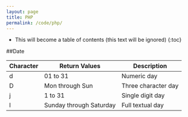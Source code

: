 ```yaml
---
layout: page
title: PHP
permalink: /code/php/
---
```


* This will become a table of contents (this text will be ignored)
{:toc}

##Date

Character 	| Return Values				|	Description
----------- | ------------------------- | ---------------
d 			| 01 to 31					| Numeric day
D			| Mon through Sun			| Three character day
j			| 1 to 31					| Single digit day
l			| Sunday through Saturday	| Full textual day